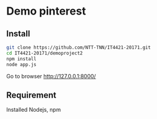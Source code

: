 # Demo pinterest

## Install

  ```sh
  git clone https://github.com/NTT-TNN/IT4421-20171.git
  cd IT4421-20171/demoproject2
  npm install
  node app.js
  ```

  Go to browser http://127.0.0.1:8000/

## Requirement

Installed Nodejs, npm
